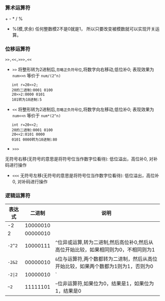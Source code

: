 ### 算术运算符
\+ - \* / %
   * %(模,求余)
    任何整数模2不是0就是1，
    所以只要改变被模数就可以实现开关运算。
### 位移运算符
`>>,<<,>>>,<<`
 
   * `>>` 将整形转为2进制后,`忽略正负符号位`,将数字向右移动,低位补0;
    表现效果为 `num>>n` 等价于 `num/(2^n)`
   ```
      int r=20>>2;
      20的二进制:0001 0100
      20>>2:0000 0101
      101转为10进制:5
   ```
   * `<<`  将整形转为2进制后,`忽略正负符号位`,将数字向左移动,低位补0;
    表现效果为 `num<<n` 等价于 `num*(2^n)`
   ```
      int r=20<<2;
      20的二进制:0001 0100
      20<<2:0101 0000
      0101 0000转为10进制:80

   ```
   * `>>>` 
   
   无符号右移(无符号的意思是将符号位当作数字位看待): 低位溢出，高位补0,
   对补码进行操作
   
   * `<<<` 
   无符号左移(无符号的意思是将符号位当作数字位看待): 低位溢出，高位补0,
   对补码进行操作
   
   
   
### 逻辑运算符

表达式|二进制|说明
---|---|---
-2  |10000010|
2   |00000010|
`-2^2`|10000111|`^`位异或运算,转为二进制,然后高位补0,然后从高位开始比较，如果相同则为0，不相同则为1
`-2&2`|00000010|`&`位与运算符,两个数都转为二进制，然后从高位开始比较，如果两个数都为1则为1，否则为0
`-2\|2`|10000010|`|`位或运算符,两个数都转为二进制，然后从高位开始比较，两个数只要有一个为1则为1，否则就为0
`~2`  |11111101|`~`位非运算符,如果位为0，结果是1，如果位为1，结果是0






    

   
   